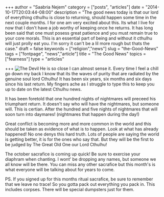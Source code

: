 +++
author = "Saabria Nejem"
category = ["posts", "articles"]
date = "2014-10-17T20:03:44-08:00"
description = "The good news today is that our lord of everything cthulhu is close to returning, should happen some time in the next couple months. I for one am very excited about this. Its what I live for now that I don't have a job worthy of keeping once he returns. It has long been said that one must posess great patience and you must remain true to your core morals. This is an essential part of being and without it cthulhu will just prolly eat you. I'm sorry it can't be a lil more rough but thats the case."
draft = false
keywords = ["religion","news"]
slug = "the-Good-News"
tags = ["fontpage", "news","article"]
title = "The Good News"
topics = ["fearness"]
type = "articles"

+++
![The Devil](http://static.fearness.org/img/devilicon.png)
He is so close I can almost sense it. Every time I feel a chill go down my back I know that its the waves of purity that are radiated by the genuine soul lord Cthulhu! It has been six years, six months and six days since his last return. My fingers ache as I struggle to type this to keep you up to date on the latest Cthulhu news.

It has been foretold that one hundred nights of nightmares will preceed his triumphant return. It doesn't say who will have the nightmares, but someone will. This is certian. After the hundred and five nights of nightmares that will soon turn into daymares! (nightmares that happen during the day!)

Great conflict is becoming more and more common in the world and this should be taken as evidence of what is to happen. Look at what has already happened! No one denys this hard truth. Lots of people are saying the world is getting better, it is for the ones who say that. But they will be the first to be judged by The Great Old One our Lord Cthulhu!

The october sacrafice is coming up quick! Be sure to exercise your diaphram when chanting. I wont' be dropping any names, but someone we all know will be there. You can miss any other sacrafice but this month's is what everyone will be talking about for years to come.

PS. If you signed up for this months ritual sacrafice, be sure to remember that we leave no trace! So you gotta pack out everything you pack in. This includes corpses. There will be special dumpsters just for them.


